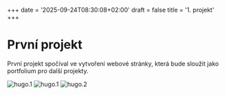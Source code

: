 +++
date = '2025-09-24T08:30:08+02:00'
draft = false
title = '1. projekt'
+++

# První projekt

První projekt spočíval ve vytvoření webové stránky, která bude sloužit jako portfolium pro další projekty.

![hugo.1](/263952_ZPC_25/images/hugo1.png)
![hugo.1](https://kristynad.github.io/263952_ZPC_25/images/hugo1.png)
![hugo.2](/263952_ZPC_25/images/hugo2.png)
